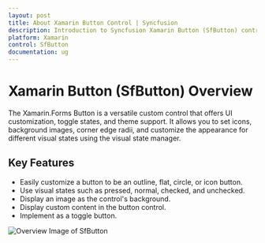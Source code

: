 ```yaml
---
layout: post
title: About Xamarin Button Control | Syncfusion
description: Introduction to Syncfusion Xamarin Button (SfButton) control, its features, and capabilities.
platform: Xamarin
control: SfButton
documentation: ug
---
```


# Xamarin Button (SfButton) Overview

The Xamarin.Forms Button is a versatile custom control that offers UI customization, toggle states, and theme support. It allows you to set icons, background images, corner edge radii, and customize the appearance for different visual states using the visual state manager.

## Key Features

- Easily customize a button to be an outline, flat, circle, or icon button.
- Use visual states such as pressed, normal, checked, and unchecked.
- Display an image as the control's background.
- Display custom content in the button control.
- Implement as a toggle button.

![Overview Image of SfButton](Images/overview.png)
